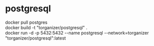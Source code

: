 # postgresql

docker pull postgres  
docker build -t "torganizer/postgresql" .  
docker run -d -p 5432:5432 --name postgresql --network=torganizer "torganizer/postgresql":latest
